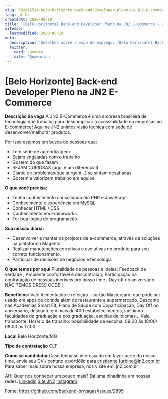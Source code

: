 ```yaml
---
slug: 682015514-belo-horizonte-back-end-developer-pleno-na-jn2-e-commerce
lang: pt-br
createdAt: 2020-08-19
title: '[Belo Horizonte] Back-end Developer Pleno na JN2 E-Commerce - Vaga de Emprego'
sitemap:
  lastModified: 2020-08-19
meta:
  description: 'Detalhes sobre a vaga de emprego: [Belo Horizonte] Back-end Developer Pleno na JN2 E-Commerce'
  twitter:
    card: summary
    site: '@nawarian'
---
```


# [Belo Horizonte] Back-end Developer Pleno na JN2 E-Commerce

**Descrição da vaga**
A JN2 E-Commerce é uma empresa brasileira de tecnologia que trabalha para descomplicar a acessibilidade da empresas ao E-commerce! 
Aqui na JN2 unimos visão técnica com sede de desenvolver/melhorar produtos. 

Por isso estamos em busca de pessoas que: 
- Tem sede de aprendizagem
- Sejam engajadas com o trabalho 
- Gostem do que fazem 
- SEJAM CURIOSAS (aqui é um diferencial)
- Diante de problemas(que surgem...) se sintam desafiadas
- Gostem e valorizem trabalho em equipe

 **O que você precisa:** 
- Tenha conhecimento consolidado em PHP e JavaScript
- Conhecimento e experiência em MySQL
- Conhecer HTML / CSS
- Conhecimento em Frameworks
-  Ter boa lógica de programação

**Sua missão diária:**

- Desenvolver e manter os projetos de e-commerce, através de soluções na plataforma Magento.
- Realizar manutenções corretivas e evolutivas no produto para seu correto funcionamento.
- Participar de decisões de negócios e tecnologia

**O que temos por aqui**
Pluralidade de pessoas e ideias; Feedback de verdade ; Ambiente confortável e descontraído; Participação na contratação de pessoas incríveis pro nosso time ; Day off no aniversário. NÃO TEMOS DRESS CODE!!

**Benefícios:** 
Vale Alimentação e refeição - cartão Mastercard, que pode ser usado em apps de comida além de restaurante e supermercado.
Desconto nas Academias Smart Fit, Plano de Saúde com Coparticipação, Day Off no aniversário, desconto em mais de 400 estabelecimentos, incluindo faculdades de graduação e pós graduação, escolas de idiomas... Vale transporte. Horário de trabalho: possibilidade de escolha: 09:00 às 18:00/ 08:00 às 17:00.

**Local**
Belo Horizonte/MG 

**Tipo de contratação**
CLT

**Como se candidatar**
Caso tenha se interessado em fazer parte do nosso time, envie seu CV / contato e portfólio para cristianne.furbino@jn2.com.br
Para saber mais sobre nossa empresa, nos visite em: jn2.com.br 

AH! Quer nos conhecer um pouco mais? Dá uma olhadinha em nossas redes: 
[Linkedin](https://www.linkedin.com/company/jn2/?viewAsMember=true)
[Site JN2](https://www.jn2.com.br/)
[Instagram](https://www.instagram.com/jn2_ecommerce/?hl=pt-br) 



Fonte: https://github.com/backend-br/vagas/issues/2895